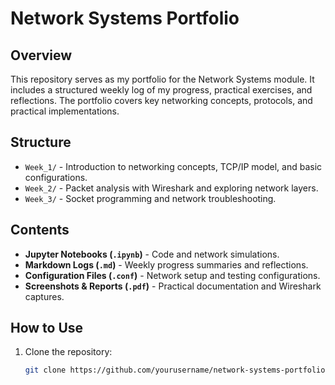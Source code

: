 # Network Systems Portfolio

## Overview
This repository serves as my portfolio for the Network Systems module. It includes a structured weekly log of my progress, practical exercises, and reflections. The portfolio covers key networking concepts, protocols, and practical implementations.

## Structure
- `Week_1/` - Introduction to networking concepts, TCP/IP model, and basic configurations.
- `Week_2/` - Packet analysis with Wireshark and exploring network layers.
- `Week_3/` - Socket programming and network troubleshooting.

## Contents
- **Jupyter Notebooks (`.ipynb`)** - Code and network simulations.
- **Markdown Logs (`.md`)** - Weekly progress summaries and reflections.
- **Configuration Files (`.conf`)** - Network setup and testing configurations.
- **Screenshots & Reports (`.pdf`)** - Practical documentation and Wireshark captures.

## How to Use
1. Clone the repository:
   ```bash
   git clone https://github.com/yourusername/network-systems-portfolio.git
